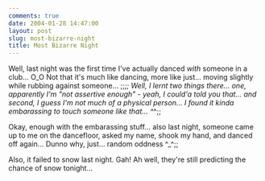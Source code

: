 ```yaml
---
comments: true
date: 2004-01-28 14:47:00
layout: post
slug: most-bizarre-night
title: Most Bizarre Night
---
```


Well, last night was the first time I've actually danced *with* someone in a club... O_O  Not that it's much like dancing, more like just...  moving slightly while rubbing against someone... ;;_;;  Well, I lernt two things there... one, apparently I'm "not assertive enough" - yeah, I could'a told you that...  and second, I guess I'm not much of a physical person... I found it kinda embarassing to touch someone like that... ^_^;;  

Okay, enough with the embarassing stuff...  also last night, someone came up to me on the dancefloor, asked my name, shook my hand, and danced off again... Dunno why, just... random oddness ^_^;;  

Also, it failed to snow last night.  Gah!  Ah well, they're still predicting the chance of snow tonight...  


